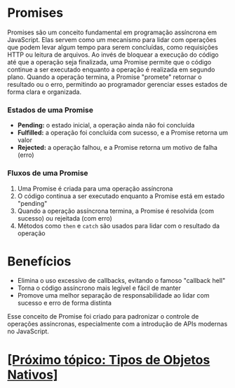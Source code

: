 # Promises

Promises são um conceito fundamental em programação assíncrona em JavaScript. Elas servem como um mecanismo para lidar com operações que podem levar algum tempo para serem concluídas, como requisições HTTP ou leitura de arquivos. Ao invés de bloquear a execução do código até que a operação seja finalizada, uma Promise permite que o código continue a ser executado enquanto a operação é realizada em segundo plano. Quando a operação termina, a Promise "promete" retornar o resultado ou o erro, permitindo ao programador gerenciar esses estados de forma clara e organizada.

### Estados de uma Promise

- **Pending:** o estado inicial, a operação ainda não foi concluída
- **Fulfilled:** a operação foi concluída com sucesso, e a Promise retorna um valor
- **Rejected:** a operação falhou, e a Promise retorna um motivo de falha (erro)

### Fluxos de uma Promise

1. Uma Promise é criada para uma operação assíncrona
2. O código continua a ser executado enquanto a Promise está em estado "pending"
3. Quando a operação assíncrona termina, a Promise é resolvida (com sucesso) ou rejeitada (com erro)
4. Métodos como `then` e `catch` são usados para lidar com o resultado da operação

# Benefícios

- Elimina o uso excessivo de callbacks, evitando o famoso "callback hell"
- Torna o código assíncrono mais legível e fácil de manter
- Promove uma melhor separação de responsabilidade ao lidar com sucesso e erro de forma distinta

Esse conceito de Promise foi criado para padronizar o controle de operações assíncronas, especialmente com a introdução de APIs modernas no JavaScript.

# [[Próximo tópico: Tipos de Objetos Nativos]](./tipos-objetos-nativos/tipos-objetos-nativos.md)